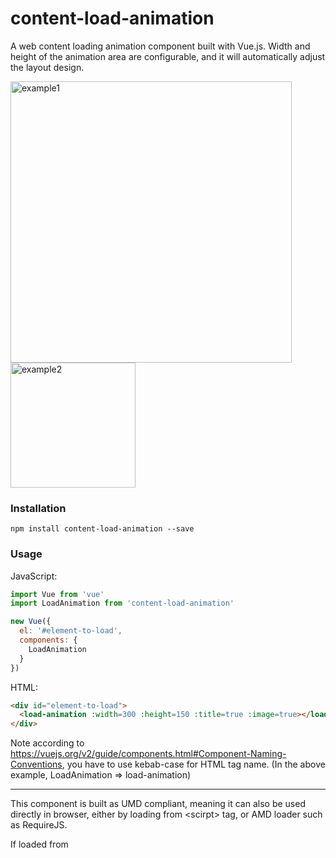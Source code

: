 # content-load-animation
A web content loading animation component built with Vue.js. Width and height of the animation area are configurable, and it will automatically adjust the layout design.  
  
<img src="https://j.gifs.com/L8BvKr.gif" alt="example1" width="450px"/> <img src="https://j.gifs.com/qY8lO0.gif" alt="example2" width="200px"/>

### Installation
```nohighlight
npm install content-load-animation --save
```

### Usage
JavaScript:
```javascript
import Vue from 'vue'
import LoadAnimation from 'content-load-animation'

new Vue({
  el: '#element-to-load',
  components: {
    LoadAnimation    
  }
})
```

HTML:
```html
<div id="element-to-load">
  <load-animation :width=300 :height=150 :title=true :image=true></load-animation>
</div>
```
Note according to https://vuejs.org/v2/guide/components.html#Component-Naming-Conventions, you have to use kebab-case for HTML tag name. (In the above example, LoadAnimation => load-animation)

------

This component is built as UMD compliant, meaning it can also be used directly in browser, either by loading from \<scirpt\> tag, or AMD loader such as RequireJS.
  
If loaded from <script>, it will be a global variable:
```javascript
window.LoadAnimation
```
If loaded by AMD:
```javascript
require(["vue", "LoadAnimation"], function(Vue, LoadAnimation) {
  // register component.
});
```

### License
[MIT License](https://github.com/yuanhang3260/content-load-placeholder/blob/master/LICENSE)

